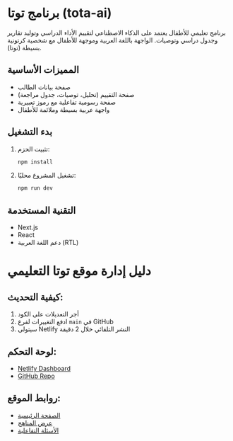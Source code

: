 # برنامج توتا (tota-ai)

برنامج تعليمي للأطفال يعتمد على الذكاء الاصطناعي لتقييم الأداء الدراسي وتوليد تقارير وجدول دراسي وتوصيات. الواجهة باللغة العربية وموجهة للأطفال مع شخصية كرتونية بسيطة (توتا).

## المميزات الأساسية
- صفحة بيانات الطالب
- صفحة التقييم (تحليل، توصيات، جدول مراجعة)
- صفحة رسومية تفاعلية مع رموز تعبيرية
- واجهة عربية بسيطة وملائمة للأطفال

## بدء التشغيل
1. تثبيت الحزم:
   ```bash
   npm install
   ```
2. تشغيل المشروع محليًا:
   ```bash
   npm run dev
   ```

## التقنية المستخدمة
- Next.js
- React
- دعم اللغة العربية (RTL)

# دليل إدارة موقع توتا التعليمي

## كيفية التحديث:
1. أجر التعديلات على الكود
2. ادفع التغييرات لفرع `main` في GitHub
3. سيتولى Netlify النشر التلقائي خلال 2 دقيقة

## لوحة التحكم:
- [Netlify Dashboard](https://app.netlify.com/sites/tota-ai-2024)
- [GitHub Repo](https://github.com/ffom11/tota-ai)

## روابط الموقع:
- [الصفحة الرئيسية](https://tota-ai-2024.windsurf.build)
- [عرض المناهج](https://tota-ai-2024.windsurf.build/curriculum)
- [الأسئلة التفاعلية](https://tota-ai-2024.windsurf.build/chat)
